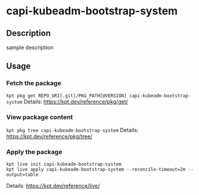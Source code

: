 # capi-kubeadm-bootstrap-system

## Description
sample description

## Usage

### Fetch the package
`kpt pkg get REPO_URI[.git]/PKG_PATH[@VERSION] capi-kubeadm-bootstrap-system`
Details: https://kpt.dev/reference/pkg/get/

### View package content
`kpt pkg tree capi-kubeadm-bootstrap-system`
Details: https://kpt.dev/reference/pkg/tree/

### Apply the package
```
kpt live init capi-kubeadm-bootstrap-system
kpt live apply capi-kubeadm-bootstrap-system --reconcile-timeout=2m --output=table
```
Details: https://kpt.dev/reference/live/
